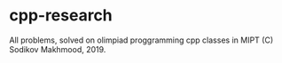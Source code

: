 # cpp-research
All problems, solved on olimpiad proggramming cpp classes in MIPT
(C) Sodikov Makhmood, 2019.
